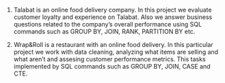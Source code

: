 1. Talabat is an online food delivery company. In this project we evaluate customer loyalty and experience on Talabat. Also we answer business questions related to the company’s overall performance using SQL commands such as GROUP BY, JOIN, RANK, PARTITION BY etc.


2. Wrap&Roll is a restaurant with an online food delivery. In this particular project we work with data cleaning, analyzing what items are selling and what aren’t and assesing customer performance metrics. This tasks implemented by SQL commands such as GROUP BY, JOIN, CASE and CTE.
